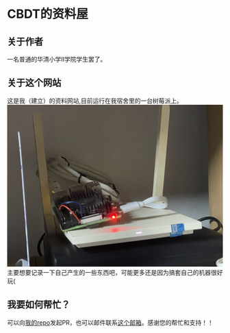 # CBDT的资料屋
## 关于作者
一名普通的华清小学II学院学生罢了。
## 关于这个网站
这是我（建立）的资料网站,目前运行在我宿舍里的一台树莓派上。
![服务器](imgs/server.jpg)
主要想要记录一下自己产生的一些东西吧，可能更多还是因为搞套自己的机器很好玩(
## 我要如何帮忙？
可以向[我的repo](https://github.com/CBDT-JWT/EEnotes)发起PR，也可以邮件联系[这个邮箱](mailto:wjiang0415@outlook.com)。感谢您的帮忙和支持！！
